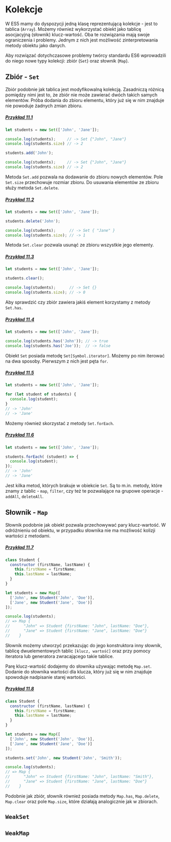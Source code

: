 # Kolekcje

W ES5 mamy do dyspozycji jedną klasę reprezentującą kolekcje - jest to tablica (`Array`). Możemy również wykorzystać obiekt jako tablicę asocjacyjną (słownik) klucz-wartość. Oba te rozwiązania mają swoje ograniczenia i problemy. Jednym z nich jest możliwość zinterpretowania metody obiektu jako danych. 

Aby rozwiązać dotychczasowe problemy twórcy standardu ES6 wprowadzili do niego nowe typy kolekcji: zbiór (`Set`) oraz słownik (`Map`).


## Zbiór - `Set`

Zbiór podobnie jak tablica jest modyfikowalną kolekcją. Zasadniczą różnicą pomiędzy nimi jest to, że zbiór nie może zawierać dwóch takich samych elementów. Próba dodania do zbioru elementu, który już się w nim znajduje nie powoduje żadnych zmian zbioru.

##### [Przykład 11.1](https://codepen.io/mmotel/pen/BZabqE)
```js
let students = new Set(['John', 'Jane']);

console.log(students);     // -> Set {"John", "Jane"}
console.log(students.size) // -> 2

students.add('John');

console.log(students);     // -> Set {"John", "Jane"}
console.log(students.size) // -> 2
```

Metoda `Set.add` pozwala na dodawanie do zbioru nowych elementów. Pole `Set.size` przechowuje rozmiar zbioru. Do usuwania elementów ze zbioru służy metoda `Set.delete`.

##### [Przykład 11.2](https://codepen.io/mmotel/pen/ZyEZYL)
```js
let students = new Set(['John', 'Jane']);

students.delete('John');

console.log(students);      // -> Set { "Jane" }
console.log(students.size); // -> 1
```

Metoda `Set.clear` pozwala usunąć ze zbioru wszystkie jego elementy.

##### [Przykład 11.3](https://codepen.io/mmotel/pen/yXLrVg)
```js
let students = new Set(['John', 'Jane']);

students.clear();

console.log(students);      // -> Set {}
console.log(students.size); // -> 0
```

Aby sprawdzić czy zbiór zawiera jakiś element korzystamy z metody `Set.has`.

##### [Przykład 11.4](https://codepen.io/mmotel/pen/GERLKe)
```js
let students = new Set(['John', 'Jane']);

console.log(students.has('John')); // -> true
console.log(students.has('Joe'));  // -> false 
```

Obiekt `Set` posiada metodę `Set[Symbol.iterator]`. Możemy po nim iterować na dwa sposoby. Pierwszym z nich jest pęta `for`.

##### [Przykład 11.5](https://codepen.io/mmotel/pen/QgWPjy)
```js
let students = new Set(['John', 'Jane']);

for (let student of students) {
  console.log(student);
}
// -> 'John'
// -> 'Jane'
```

Możemy również skorzystać z metody `Set.forEach`.

##### [Przykład 11.6](https://codepen.io/mmotel/pen/PjogZr)
```js
let students = new Set(['John', 'Jane']);

students.forEach( (student) => {
  console.log(student);
});
// -> 'John'
// -> 'Jane'
```

Jest kilka metod, których brakuje w obiekcie `Set`. Są to m.in. metody, które znamy z tablic - `map`, `filter`, czy też te pozwalające na grupowe operacje - `addAll`, `deleteAll`.

## Słownik - `Map`

Słownik podobnie jak obiekt pozwala przechowywać pary klucz-wartość. W odróżnieniu od obiektu, w przypadku słownika nie ma możliwość kolizji wartości z metodami. 

##### [Przykład 11.7](https://codepen.io/mmotel/pen/NgWVqg)
```js
class Student {
  constructor (firstName, lastName) {
    this.firstName = firstName;
    this.lastName = lastName;
  }
}

let students = new Map([
  ['John', new Student('John', 'Doe')],
  ['Jane', new Student('Jane', 'Doe')]
]);

console.log(students);
// => Map {
//      "John" => Student {firstName: "John", lastName: "Doe"}, 
//      "Jane" => Student {firstName: "Jane", lastName: "Doe"}
//    }
```

Słownik możemy utworzyć przekazując do jego konstruktora inny słownik, tablicę dwuelementowych tablic `[klucz, wartość]` oraz przy pomocy iteratora lub generatora zwracającego takie tablice.

Parę klucz-wartość dodajemy do słownika używając metodę `Map.set`. Dodanie do słownika wartości dla klucza, który już się w nim znajduje spowoduje nadpisanie starej wartości.

##### [Przykład 11.8](https://codepen.io/mmotel/pen/zzYQqe)
```js
class Student {
  constructor (firstName, lastName) {
    this.firstName = firstName;
    this.lastName = lastName;
  }
}

let students = new Map([
  ['John', new Student('John', 'Doe')],
  ['Jane', new Student('Jane', 'Doe')]
]);

students.set('John', new Student('John', 'Smith'));

console.log(students);
// => Map {
//      "John" => Student {firstName: "John", lastName: "Smith"}, 
//      "Jane" => Student {firstName: "Jane", lastName: "Doe"}
//    }

```

Podobnie jak zbiór, słownik również posiada metody `Map.has`, `Map.delete`, `Map.clear` oraz pole `Map.size`, które działają analogicznie jak w zbiorach.



## `WeakSet`

## `WeakMap`